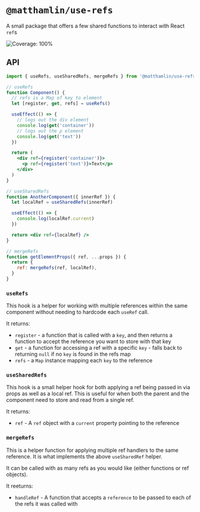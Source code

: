 # `@matthamlin/use-refs`

A small package that offers a few shared functions to interact with React `ref`s

![Coverage: 100%](https://img.shields.io/badge/coverage-100%25-brightgreen?logo=jest)

## API

```jsx
import { useRefs, useSharedRefs, mergeRefs } from '@matthamlin/use-refs'

// useRefs
function Component() {
  // refs is a Map of key to element
  let [register, get, refs] = useRefs()

  useEffect(() => {
    // logs out the div element
    console.log(get('container'))
    // logs out the p element
    console.log(get('text'))
  })

  return (
    <div ref={register('container')}>
      <p ref={register('text')}>Text</p>
    </div>
  )
}

// useSharedRefs
function AnotherComponent({ innerRef }) {
  let localRef = useSharedRefs(innerRef)

  useEffect(() => {
    console.log(localRef.current)
  })

  return <div ref={localRef} />
}

// mergeRefs
function getElementProps({ ref, ...props }) {
  return {
    ref: mergeRefs(ref, localRef),
  }
}
```

### `useRefs`

This hook is a helper for working with multiple references within the same
component without needing to hardcode each `useRef` call.

It returns:

- `register` - a function that is called with a `key`, and then returns a
  function to accept the reference you want to store with that key
- `get` - a function for accessing a ref with a specific `key` - falls back to
  returning `null` if no `key` is found in the refs map
- `refs` - a `Map` instance mapping each `key` to the reference

### `useSharedRefs`

This hook is a small helper hook for both applying a ref being passed in via
props as well as a local ref. This is useful for when both the parent and the
component need to store and read from a single ref.

It returns:

- `ref` - A `ref` object with a `current` property pointing to the reference

### `mergeRefs`

This is a helper function for applying multiple ref handlers to the same
reference. It is what implements the above `useSharedRef` helper.

It can be called with as many refs as you would like (either functions or ref
objects).

It reeturns:

- `handleRef` - A function that accepts a `reference` to be passed to each of
  the refs it was called with
